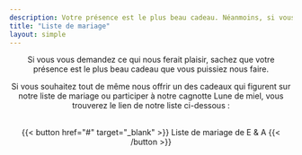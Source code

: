 ```yaml
---
description: Votre présence est le plus beau cadeau. Néanmoins, si vous le souhaitez, voici notre liste de mariage
title: "Liste de mariage"
layout: simple
---
```


<center>
Si vous vous demandez ce qui nous ferait plaisir, sachez que votre présence est le plus beau cadeau que vous puissiez nous faire.

Si vous souhaitez tout de même nous offrir un des cadeaux qui figurent sur notre liste de mariage ou participer à notre cagnotte Lune de miel, vous trouverez le lien de notre liste ci-dessous :
</center>

<br>
<center>
{{< button href="#" target="_blank" >}}
Liste de mariage de E & A
{{< /button >}}
</center>
